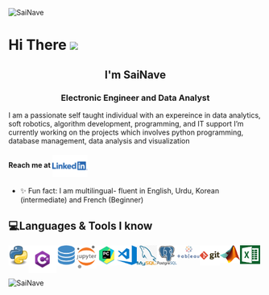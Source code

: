 <p align="left"><img src="https://komarev.com/ghpvc/?username=SaiNave&style=plastic&label=Profile visits" alt="SaiNave" /> </p>

<h1 align =left"> Hi There <img src="https://media.giphy.com/media/hvRJCLFzcasrR4ia7z/giphy.gif" width="25px">
<h2 align="center"> I'm SaiNave</h2>
<h3 align="center">Electronic Engineer and Data Analyst</h3>


I am a passionate self taught individual with an expereince in  data analytics, soft robotics, algorithm development, programming, and IT support
I’m currently working on the projects which involves python programming, database management, data analysis and visualization
 
#### Reach me at [<img align="center" alt="linkedIn_logo" width="70" src="logos/linkedin_logo.png" />](http://www.linkedin.com/in/sairah-naveed)
                 
                                                                                                  
                                                                                                 
- ✨ Fun fact: I am multilingual- fluent in English, Urdu, Korean (intermediate) and French (Beginner)


## 💻Languages & Tools I know 
</p> 
<img align="left" alt= "python_logo" width="40" src="logos/python_logo.png">
<img align="left" alt= "Csharp_Logo" width="55" src="logos/Csharp_Logo.png">
<img align="left" alt= "sql_logo" width="40" src="logos/sql_logo.png">
<img align="left" alt= "Jupyter_logo" width="40" src="logos/Jupyter_logo.png">
<img align="left" alt= "pycharm_logo" width="40" src="logos/pycharm_logo.png">
<img align="left" alt= "vscode_logo" width="40" src="logos/vscode_logo.png">
<img align="left" alt= "my_sql_logo" width="40" src="logos/my_sql_logo.png">
<img align="left" alt= "postgresql_logo" width="40" src="logos/postgresql_logo.png">
<img align="left" alt= "Tableau_logo" width="45" src="logos/Tableau_logo.png">
<img align="left" alt= "git_logo" width="40" src="logos/git_logo.png">
<img align="left" alt= "Maltab_Logo" width="40" src="logos/Matlab_Logo.png">
<img align="left" alt= "excel" width="40" src="logos/excel.png">
</p>
<br />
<br />
<br />
<p align="left"><img align="center" src="https://github-readme-stats.vercel.app/api?username=SaiNave&theme=light&show_icons=true" alt="SaiNave" /></p>




                                                                                                                                         





